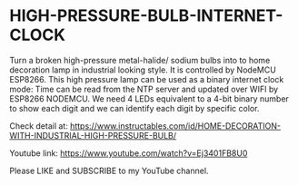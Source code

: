 # HIGH-PRESSURE-BULB-INTERNET-CLOCK
Turn a broken high-pressure metal-halide/ sodium bulbs into to home decoration lamp in industrial looking style. It is controlled by NodeMCU ESP8266.
This high pressure lamp can be used as a binary internet clock mode: Time can be read from the NTP server and updated over WIFI by ESP8266 NODEMCU. We need 4 LEDs equivalent to a 4-bit binary number to show each digit and we can identify each digit by specific color.

Check detail at: https://www.instructables.com/id/HOME-DECORATION-WITH-INDUSTRIAL-HIGH-PRESSURE-BULB/

Youtube link: https://www.youtube.com/watch?v=Ej3401FB8U0

Please LIKE and SUBSCRIBE to my YouTube channel.
